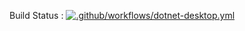 Build Status : [![.github/workflows/dotnet-desktop.yml](https://github.com/nirzaf/TurtleCommandApp/actions/workflows/dotnet-desktop.yml/badge.svg)](https://github.com/nirzaf/TurtleCommandApp/actions/workflows/dotnet-desktop.yml)
